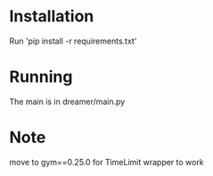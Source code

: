 # Installation

Run 'pip install -r requirements.txt'

# Running

The main is in dreamer/main.py

# Note
move to gym==0.25.0 for TimeLimit wrapper to work